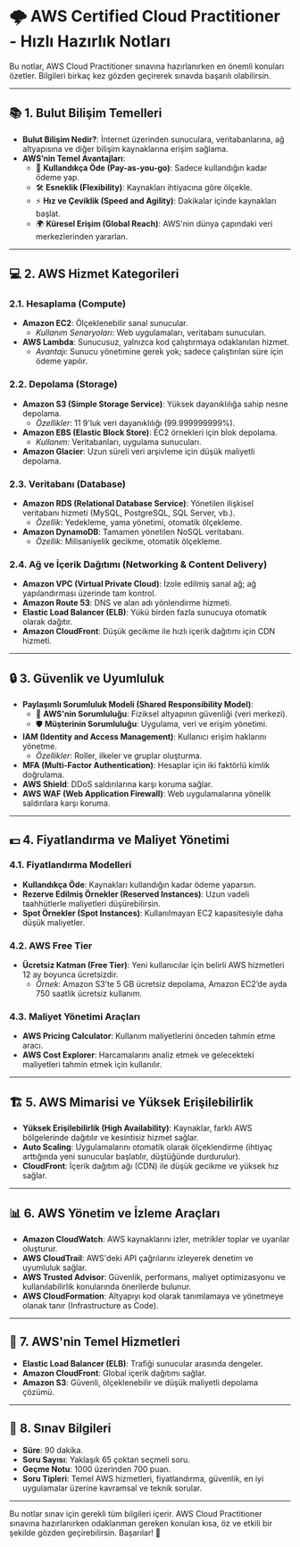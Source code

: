 # 🌩️ AWS Certified Cloud Practitioner - Hızlı Hazırlık Notları

Bu notlar, AWS Cloud Practitioner sınavına hazırlanırken en önemli konuları özetler. Bilgileri birkaç kez gözden geçirerek sınavda başarılı olabilirsin.

---

## 📚 1. Bulut Bilişim Temelleri

- **Bulut Bilişim Nedir?**: İnternet üzerinden sunuculara, veritabanlarına, ağ altyapısına ve diğer bilişim kaynaklarına erişim sağlama.
- **AWS’nin Temel Avantajları**:
  - 💸 **Kullandıkça Öde (Pay-as-you-go)**: Sadece kullandığın kadar ödeme yap.
  - 🛠️ **Esneklik (Flexibility)**: Kaynakları ihtiyacına göre ölçekle.
  - ⚡ **Hız ve Çeviklik (Speed and Agility)**: Dakikalar içinde kaynakları başlat.
  - 🌍 **Küresel Erişim (Global Reach)**: AWS'nin dünya çapındaki veri merkezlerinden yararlan.

---

## 💻 2. AWS Hizmet Kategorileri

### 2.1. Hesaplama (Compute)
- **Amazon EC2**: Ölçeklenebilir sanal sunucular.
  - *Kullanım Senaryoları*: Web uygulamaları, veritabanı sunucuları.
- **AWS Lambda**: Sunucusuz, yalnızca kod çalıştırmaya odaklanılan hizmet.
  - *Avantajı*: Sunucu yönetimine gerek yok; sadece çalıştırılan süre için ödeme yapılır.
  
### 2.2. Depolama (Storage)
- **Amazon S3 (Simple Storage Service)**: Yüksek dayanıklılığa sahip nesne depolama.
  - *Özellikler*: 11 9'luk veri dayanıklılığı (99.999999999%).
- **Amazon EBS (Elastic Block Store)**: EC2 örnekleri için blok depolama.
  - *Kullanım*: Veritabanları, uygulama sunucuları.
- **Amazon Glacier**: Uzun süreli veri arşivleme için düşük maliyetli depolama.

### 2.3. Veritabanı (Database)
- **Amazon RDS (Relational Database Service)**: Yönetilen ilişkisel veritabanı hizmeti (MySQL, PostgreSQL, SQL Server, vb.).
  - *Özellik*: Yedekleme, yama yönetimi, otomatik ölçekleme.
- **Amazon DynamoDB**: Tamamen yönetilen NoSQL veritabanı.
  - *Özellik*: Milisaniyelik gecikme, otomatik ölçekleme.

### 2.4. Ağ ve İçerik Dağıtımı (Networking & Content Delivery)
- **Amazon VPC (Virtual Private Cloud)**: İzole edilmiş sanal ağ; ağ yapılandırması üzerinde tam kontrol.
- **Amazon Route 53**: DNS ve alan adı yönlendirme hizmeti.
- **Elastic Load Balancer (ELB)**: Yükü birden fazla sunucuya otomatik olarak dağıtır.
- **Amazon CloudFront**: Düşük gecikme ile hızlı içerik dağıtımı için CDN hizmeti.

---

## 🔒 3. Güvenlik ve Uyumluluk

- **Paylaşımlı Sorumluluk Modeli (Shared Responsibility Model)**:
  - 🔐 **AWS'nin Sorumluluğu**: Fiziksel altyapının güvenliği (veri merkezi).
  - 🛡️ **Müşterinin Sorumluluğu**: Uygulama, veri ve erişim yönetimi.
- **IAM (Identity and Access Management)**: Kullanıcı erişim haklarını yönetme.
  - *Özellikler*: Roller, ilkeler ve gruplar oluşturma.
- **MFA (Multi-Factor Authentication)**: Hesaplar için iki faktörlü kimlik doğrulama.
- **AWS Shield**: DDoS saldırılarına karşı koruma sağlar.
- **AWS WAF (Web Application Firewall)**: Web uygulamalarına yönelik saldırılara karşı koruma.

---

## 💵 4. Fiyatlandırma ve Maliyet Yönetimi

### 4.1. Fiyatlandırma Modelleri
- **Kullandıkça Öde**: Kaynakları kullandığın kadar ödeme yaparsın.
- **Rezerve Edilmiş Örnekler (Reserved Instances)**: Uzun vadeli taahhütlerle maliyetleri düşürebilirsin.
- **Spot Örnekler (Spot Instances)**: Kullanılmayan EC2 kapasitesiyle daha düşük maliyetler.

### 4.2. AWS Free Tier
- **Ücretsiz Katman (Free Tier)**: Yeni kullanıcılar için belirli AWS hizmetleri 12 ay boyunca ücretsizdir.
  - *Örnek*: Amazon S3’te 5 GB ücretsiz depolama, Amazon EC2’de ayda 750 saatlik ücretsiz kullanım.

### 4.3. Maliyet Yönetimi Araçları
- **AWS Pricing Calculator**: Kullanım maliyetlerini önceden tahmin etme aracı.
- **AWS Cost Explorer**: Harcamalarını analiz etmek ve gelecekteki maliyetleri tahmin etmek için kullanılır.

---

## 🏗️ 5. AWS Mimarisi ve Yüksek Erişilebilirlik

- **Yüksek Erişilebilirlik (High Availability)**: Kaynaklar, farklı AWS bölgelerinde dağıtılır ve kesintisiz hizmet sağlar.
- **Auto Scaling**: Uygulamalarını otomatik olarak ölçeklendirme (ihtiyaç arttığında yeni sunucular başlatılır, düştüğünde durdurulur).
- **CloudFront**: İçerik dağıtım ağı (CDN) ile düşük gecikme ve yüksek hız sağlar.

---

## 📊 6. AWS Yönetim ve İzleme Araçları

- **Amazon CloudWatch**: AWS kaynaklarını izler, metrikler toplar ve uyarılar oluşturur.
- **AWS CloudTrail**: AWS'deki API çağrılarını izleyerek denetim ve uyumluluk sağlar.
- **AWS Trusted Advisor**: Güvenlik, performans, maliyet optimizasyonu ve kullanılabilirlik konularında önerilerde bulunur.
- **AWS CloudFormation**: Altyapıyı kod olarak tanımlamaya ve yönetmeye olanak tanır (Infrastructure as Code).

---

## 🚀 7. AWS'nin Temel Hizmetleri

- **Elastic Load Balancer (ELB)**: Trafiği sunucular arasında dengeler.
- **Amazon CloudFront**: Global içerik dağıtımı sağlar.
- **Amazon S3**: Güvenli, ölçeklenebilir ve düşük maliyetli depolama çözümü.

---

## 🎯 8. Sınav Bilgileri

- **Süre**: 90 dakika.
- **Soru Sayısı**: Yaklaşık 65 çoktan seçmeli soru.
- **Geçme Notu**: 1000 üzerinden 700 puan.
- **Soru Tipleri**: Temel AWS hizmetleri, fiyatlandırma, güvenlik, en iyi uygulamalar üzerine kavramsal ve teknik sorular.

---

Bu notlar sınav için gerekli tüm bilgileri içerir. AWS Cloud Practitioner sınavına hazırlanırken odaklanman gereken konuları kısa, öz ve etkili bir şekilde gözden geçirebilirsin. Başarılar! 🚀
